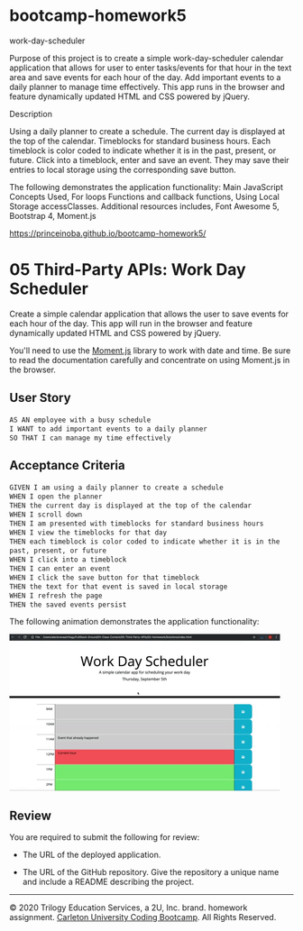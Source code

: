 # bootcamp-homework5
work-day-scheduler

Purpose of this project is to create a simple work-day-scheduler calendar application that allows for user to enter tasks/events for that hour in the text area and save events for each hour of the day. Add important events to a daily planner to manage time effectively. This app runs in the browser and feature dynamically updated HTML and CSS powered by jQuery.

Description

Using a daily planner to create a schedule. The current day is displayed at the top of the calendar. Timeblocks for standard business hours. Each timeblock is color coded to indicate whether it is in the past, present, or future. Click into a timeblock, enter and save an event. They may save their entries to local storage using the corresponding save button.

The following demonstrates the application functionality: Main JavaScript Concepts Used, For loops Functions and callback functions, Using Local Storage accessClasses. Additional resources includes, Font Awesome 5, Bootstrap 4, Moment.js

https://princeinoba.github.io/bootcamp-homework5/

# 05 Third-Party APIs: Work Day Scheduler

Create a simple calendar application that allows the user to save events for each hour of the day. This app will run in the browser and feature dynamically updated HTML and CSS powered by jQuery.

You'll need to use the [Moment.js](https://momentjs.com/) library to work with date and time. Be sure to read the documentation carefully and concentrate on using Moment.js in the browser.

## User Story

```
AS AN employee with a busy schedule
I WANT to add important events to a daily planner
SO THAT I can manage my time effectively
```

## Acceptance Criteria

```
GIVEN I am using a daily planner to create a schedule
WHEN I open the planner
THEN the current day is displayed at the top of the calendar
WHEN I scroll down
THEN I am presented with timeblocks for standard business hours
WHEN I view the timeblocks for that day
THEN each timeblock is color coded to indicate whether it is in the past, present, or future
WHEN I click into a timeblock
THEN I can enter an event
WHEN I click the save button for that timeblock
THEN the text for that event is saved in local storage
WHEN I refresh the page
THEN the saved events persist
```

The following animation demonstrates the application functionality:

![day planner demo](05-third-party-apis-homework-demo.gif)

## Review

You are required to submit the following for review:

* The URL of the deployed application.

* The URL of the GitHub repository. Give the repository a unique name and include a README describing the project.

- - -
© 2020 Trilogy Education Services, a 2U, Inc. brand. homework assignment. [Carleton University Coding Bootcamp](https://bootcamp.carleton.ca/). All Rights Reserved.

